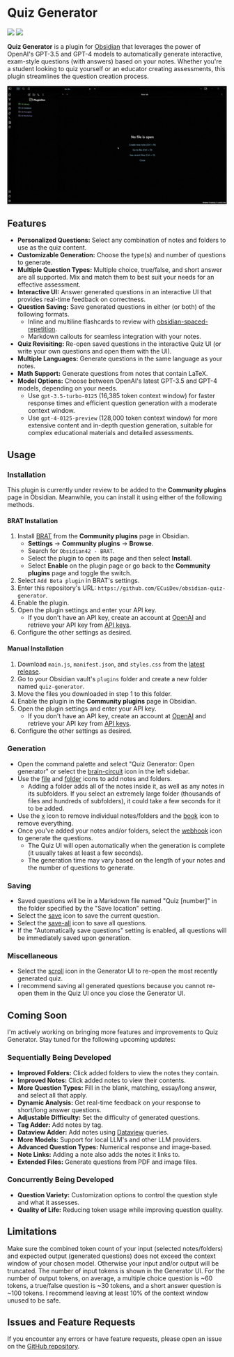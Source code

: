 # Quiz Generator

<img src="https://img.shields.io/github/downloads/ECuiDev/obsidian-quiz-generator/total" /> <img src="https://img.shields.io/github/manifest-json/v/ECuiDev/obsidian-quiz-generator" />

**Quiz Generator** is a plugin for [Obsidian](https://obsidian.md/) that leverages the power of OpenAI's GPT-3.5 and GPT-4 models to automatically generate interactive, exam-style questions (with answers) based on your notes. Whether you're a student looking to quiz yourself or an educator creating assessments, this plugin streamlines the question creation process.

![Demo](assets/Demo.gif)

## Features

- **Personalized Questions:** Select any combination of notes and folders to use as the quiz content.
- **Customizable Generation:** Choose the type(s) and number of questions to generate.
- **Multiple Question Types:** Multiple choice, true/false, and short answer are all supported. Mix and match them to best suit your needs for an effective assessment.
- **Interactive UI:** Answer generated questions in an interactive UI that provides real-time feedback on correctness.
- **Question Saving:** Save generated questions in either (or both) of the following formats.
  - Inline and multiline flashcards to review with [obsidian-spaced-repetition](https://github.com/st3v3nmw/obsidian-spaced-repetition).
  - Markdown callouts for seamless integration with your notes.
- **Quiz Revisiting:** Re-open saved questions in the interactive Quiz UI (or write your own questions and open them with the UI).
- **Multiple Languages:** Generate questions in the same language as your notes.
- **Math Support:** Generate questions from notes that contain LaTeX.
- **Model Options:** Choose between OpenAI's latest GPT-3.5 and GPT-4 models, depending on your needs.
  - Use `gpt-3.5-turbo-0125` (16,385 token context window) for faster response times and efficient question generation with a moderate context window.
  - Use `gpt-4-0125-preview` (128,000 token context window) for more extensive content and in-depth question generation, suitable for complex educational materials and detailed assessments.

## Usage

### Installation

This plugin is currently under review to be added to the **Community plugins** page in Obsidian. Meanwhile, you can install it using either of the following methods.

#### BRAT Installation

1. Install [BRAT](https://github.com/TfTHacker/obsidian42-brat) from the **Community plugins** page in Obsidian.
   - **Settings** → **Community plugins** → **Browse**.
   - Search for `Obsidian42 - BRAT`.
   - Select the plugin to open its page and then select **Install**.
   - Select **Enable** on the plugin page or go back to the **Community plugins** page and toggle the switch.
2. Select `Add Beta plugin` in BRAT's settings.
3. Enter this repository's URL: `https://github.com/ECuiDev/obsidian-quiz-generator`.
4. Enable the plugin.
5. Open the plugin settings and enter your API key.
   - If you don't have an API key, create an account at [OpenAI](https://platform.openai.com/) and retrieve your API key from [API keys](https://platform.openai.com/api-keys).
6. Configure the other settings as desired.

#### Manual Installation

1. Download `main.js`, `manifest.json`, and `styles.css` from the [latest release](https://github.com/ECuiDev/obsidian-quiz-generator/releases).
2. Go to your Obsidian vault's `plugins` folder and create a new folder named `quiz-generator`.
3. Move the files you downloaded in step 1 to this folder.
4. Enable the plugin in the **Community plugins** page in Obsidian.
5. Open the plugin settings and enter your API key.
   - If you don't have an API key, create an account at [OpenAI](https://platform.openai.com/) and retrieve your API key from [API keys](https://platform.openai.com/api-keys).
6. Configure the other settings as desired.

### Generation

- Open the command palette and select "Quiz Generator: Open generator" or select the [brain-circuit](https://lucide.dev/icons/brain-circuit) icon in the left sidebar.
- Use the [file](https://lucide.dev/icons/file-plus-2) and [folder](https://lucide.dev/icons/folder-plus) icons to add notes and folders.
  - Adding a folder adds all of the notes inside it, as well as any notes in its subfolders. If you select an extremely large folder (thousands of files and hundreds of subfolders), it could take a few seconds for it to be added.
- Use the [x](https://lucide.dev/icons/x) icon to remove individual notes/folders and the [book](https://lucide.dev/icons/book-x) icon to remove everything.
- Once you've added your notes and/or folders, select the [webhook](https://lucide.dev/icons/webhook) icon to generate the questions.
  - The Quiz UI will open automatically when the generation is complete (it usually takes at least a few seconds).
  - The generation time may vary based on the length of your notes and the number of questions to generate.

### Saving

- Saved questions will be in a Markdown file named "Quiz [number]" in the folder specified by the "Save location" setting.
- Select the [save](https://lucide.dev/icons/save) icon to save the current question.
- Select the [save-all](https://lucide.dev/icons/save-all) icon to save all questions.
- If the "Automatically save questions" setting is enabled, all questions will be immediately saved upon generation.

### Miscellaneous

- Select the [scroll](https://lucide.dev/icons/scroll-text) icon in the Generator UI to re-open the most recently generated quiz.
- I recommend saving all generated questions because you cannot re-open them in the Quiz UI once you close the Generator UI.

## Coming Soon

I'm actively working on bringing more features and improvements to Quiz Generator. Stay tuned for the following upcoming updates:

### Sequentially Being Developed

- **Improved Folders:** Click added folders to view the notes they contain.
- **Improved Notes:** Click added notes to view their contents.
- **More Question Types:** Fill in the blank, matching, essay/long answer, and select all that apply.
- **Dynamic Analysis:** Get real-time feedback on your response to short/long answer questions.
- **Adjustable Difficulty:** Set the difficulty of generated questions.
- **Tag Adder:** Add notes by tag.
- **Dataview Adder:** Add notes using [Dataview](https://github.com/blacksmithgu/obsidian-dataview) queries.
- **More Models:** Support for local LLM's and other LLM providers.
- **Advanced Question Types:** Numerical response and image-based.
- **Note Links:** Adding a note also adds the notes it links to.
- **Extended Files:** Generate questions from PDF and image files.

### Concurrently Being Developed

- **Question Variety:** Customization options to control the question style and what it assesses.
- **Quality of Life:** Reducing token usage while improving question quality.

## Limitations

Make sure the combined token count of your input (selected notes/folders) and expected output (generated questions) does not exceed the context window of your chosen model. Otherwise your input and/or output will be truncated. The number of input tokens is shown in the Generator UI. For the number of output tokens, on average, a multiple choice question is ~60 tokens, a true/false question is ~30 tokens, and a short answer question is ~100 tokens. I recommend leaving at least 10% of the context window unused to be safe.

## Issues and Feature Requests

If you encounter any errors or have feature requests, please open an issue on the [GitHub repository](https://github.com/ECuiDev/obsidian-quiz-generator/issues).
